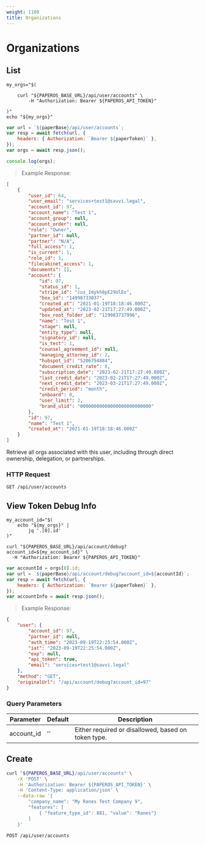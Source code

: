 ```yaml
---
weight: 1100
title: Organizations
---
```


# Organizations

## List

```shell
my_orgs="$(

    curl "${PAPEROS_BASE_URL}/api/user/accounts" \
        -H "Authorization: Bearer ${PAPEROS_API_TOKEN}"

)"
echo "${my_orgs}"
```

```javascript
var url = `${paperBase}/api/user/accounts`;
var resp = await fetch(url, {
    headers: { Authorization: `Bearer ${paperToken}` },
});
var orgs = await resp.json();

console.log(orgs);
```

> Example Response:

```json
[
    {
        "user_id": 64,
        "user_email": "services+test1@savvi.legal",
        "account_id": 97,
        "account_name": "Test 1",
        "account_group": null,
        "account_order": null,
        "role": "Owner",
        "partner_id": null,
        "partner": "N/A",
        "full_access": 1,
        "is_current": 1,
        "role_id": 1,
        "filecabinet_access": 1,
        "documents": [],
        "account": {
            "id": 97,
            "status_id": 1,
            "stripe_id": "cus_Imykh8pE29UlEo",
            "box_id": "14998733037",
            "created_at": "2021-01-19T18:18:46.000Z",
            "updated_at": "2023-02-21T17:27:49.000Z",
            "box_root_folder_id": "129983737996",
            "name": "Test 1",
            "stage": null,
            "entity_type": null,
            "signatory_id": null,
            "is_test": 1,
            "counsel_agreement_id": null,
            "managing_attorney_id": 2,
            "hubspot_id": "5206794884",
            "document_credit_rate": 0,
            "subscription_date": "2023-02-21T17:27:49.000Z",
            "last_credit_date": "2023-02-21T17:27:49.000Z",
            "next_credit_date": "2023-03-21T17:27:49.000Z",
            "credit_period": "month",
            "onboard": 0,
            "user_limit": 2,
            "brand_ulid": "00000000000000000000000000"
        },
        "id": 97,
        "name": "Test 1",
        "created_at": "2021-01-19T18:18:46.000Z"
    }
]
```

Retrieve all orgs associated with this user, including through direct ownership, delegation, or partnerships.

### HTTP Request

`GET /api/user/accounts`

## View Token Debug Info

```shell
my_account_id="$(
    echo "${my_orgs}" |
        jq '.[0].id'
)"

curl "${PAPEROS_BASE_URL}/api/account/debug?account_id=${my_account_id}" \
  -H "Authorization: Bearer ${PAPEROS_API_TOKEN}"
```

```javascript
var accountId = orgs[0].id;
var url = `${paperBase}/api/account/debug?account_id=${accountId}`;
var resp = await fetch(url, {
    headers: { Authorization: `Bearer ${paperToken}` },
});
var accountInfo = await resp.json();
```

> Example Response:

```json
{
    "user": {
        "account_id": 97,
        "partner_id": null,
        "auth_time": "2023-09-19T22:25:54.000Z",
        "iat": "2023-09-19T22:25:54.000Z",
        "exp": null,
        "api_token": true,
        "email": "services+test1@savvi.legal"
    },
    "method": "GET",
    "originalUrl": "/api/account/debug?account_id=97"
}
```

### Query Parameters

| Parameter  | Default | Description                                         |
| ---------- | ------- | --------------------------------------------------- |
| account_id | ''      | Either required or disallowed, based on token type. |

## Create

```sh
curl "${PAPEROS_BASE_URL}/api/user/accounts" \
    -X 'POST' \
    -H 'Authorization: Bearer ${PAPEROS_API_TOKEN}' \
    -H 'Content-Type: application/json' \
    --data-raw '{
        "company_name": "My Ranes Test Company 9",
        "features": [
            { "feature_type_id": 881, "value": "Ranes"}
        ]
    }'
```

`POST /api/user/accounts`
